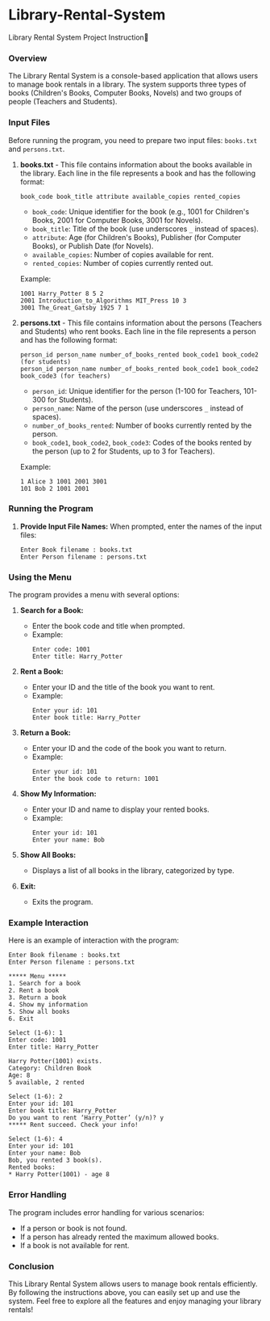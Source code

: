 # Library-Rental-System
Library Rental System Project Instruction📙

### Overview

The Library Rental System is a console-based application that allows users to manage book rentals in a library. The system supports three types of books (Children's Books, Computer Books, Novels) and two groups of people (Teachers and Students).

### Input Files

Before running the program, you need to prepare two input files: `books.txt` and `persons.txt`.

1. **books.txt** - This file contains information about the books available in the library. Each line in the file represents a book and has the following format:
   ```
   book_code book_title attribute available_copies rented_copies
   ```
   - `book_code`: Unique identifier for the book (e.g., 1001 for Children's Books, 2001 for Computer Books, 3001 for Novels).
   - `book_title`: Title of the book (use underscores `_` instead of spaces).
   - `attribute`: Age (for Children's Books), Publisher (for Computer Books), or Publish Date (for Novels).
   - `available_copies`: Number of copies available for rent.
   - `rented_copies`: Number of copies currently rented out.

   Example:
   ```
   1001 Harry_Potter 8 5 2
   2001 Introduction_to_Algorithms MIT_Press 10 3
   3001 The_Great_Gatsby 1925 7 1
   ```

2. **persons.txt** - This file contains information about the persons (Teachers and Students) who rent books. Each line in the file represents a person and has the following format:
   ```
   person_id person_name number_of_books_rented book_code1 book_code2 (for students)
   person_id person_name number_of_books_rented book_code1 book_code2 book_code3 (for teachers)
   ```
   - `person_id`: Unique identifier for the person (1-100 for Teachers, 101-300 for Students).
   - `person_name`: Name of the person (use underscores `_` instead of spaces).
   - `number_of_books_rented`: Number of books currently rented by the person.
   - `book_code1`, `book_code2`, `book_code3`: Codes of the books rented by the person (up to 2 for Students, up to 3 for Teachers).

   Example:
   ```
   1 Alice 3 1001 2001 3001
   101 Bob 2 1001 2001
   ```

### Running the Program

1. **Provide Input File Names:**
   When prompted, enter the names of the input files:
   ```
   Enter Book filename : books.txt
   Enter Person filename : persons.txt
   ```

### Using the Menu

The program provides a menu with several options:

1. **Search for a Book:**
   - Enter the book code and title when prompted.
   - Example:
     ```
     Enter code: 1001
     Enter title: Harry_Potter
     ```

2. **Rent a Book:**
   - Enter your ID and the title of the book you want to rent.
   - Example:
     ```
     Enter your id: 101
     Enter book title: Harry_Potter
     ```

3. **Return a Book:**
   - Enter your ID and the code of the book you want to return.
   - Example:
     ```
     Enter your id: 101
     Enter the book code to return: 1001
     ```

4. **Show My Information:**
   - Enter your ID and name to display your rented books.
   - Example:
     ```
     Enter your id: 101
     Enter your name: Bob
     ```

5. **Show All Books:**
   - Displays a list of all books in the library, categorized by type.

6. **Exit:**
   - Exits the program.

### Example Interaction

Here is an example of interaction with the program:

```
Enter Book filename : books.txt
Enter Person filename : persons.txt

***** Menu *****
1. Search for a book
2. Rent a book
3. Return a book
4. Show my information
5. Show all books
6. Exit

Select (1-6): 1
Enter code: 1001
Enter title: Harry_Potter

Harry Potter(1001) exists.
Category: Children Book 
Age: 8
5 available, 2 rented

Select (1-6): 2
Enter your id: 101
Enter book title: Harry_Potter
Do you want to rent ‘Harry_Potter’ (y/n)? y
***** Rent succeed. Check your info!

Select (1-6): 4
Enter your id: 101
Enter your name: Bob
Bob, you rented 3 book(s).
Rented books:
* Harry Potter(1001) - age 8
```

### Error Handling

The program includes error handling for various scenarios:
- If a person or book is not found.
- If a person has already rented the maximum allowed books.
- If a book is not available for rent.

### Conclusion

This Library Rental System allows users to manage book rentals efficiently. By following the instructions above, you can easily set up and use the system. Feel free to explore all the features and enjoy managing your library rentals!

